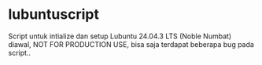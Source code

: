 # lubuntuscript
Script untuk intialize dan setup Lubuntu 24.04.3 LTS (Noble Numbat) diawal, NOT FOR PRODUCTION USE, bisa saja terdapat beberapa bug pada script..
